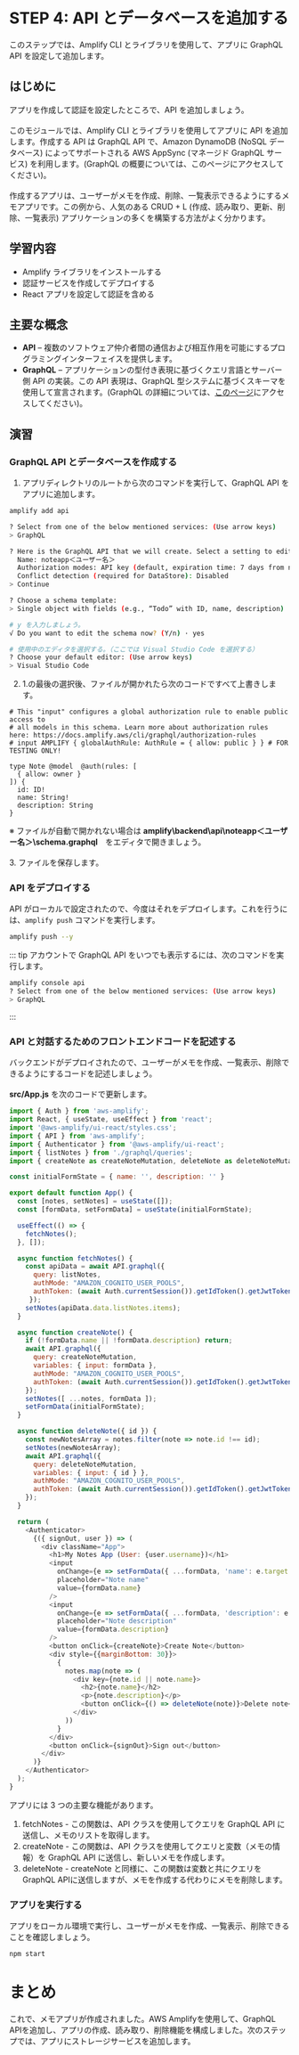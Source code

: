 # STEP 4: API とデータベースを追加する
このステップでは、Amplify CLI とライブラリを使用して、アプリに GraphQL API を設定して追加します。

## はじめに
アプリを作成して認証を設定したところで、API を追加しましょう。<br>
<br>
このモジュールでは、Amplify CLI とライブラリを使用してアプリに API を追加します。作成する API は GraphQL API で、Amazon DynamoDB (NoSQL データベース) によってサポートされる AWS AppSync (マネージド GraphQL サービス) を利用します。(GraphQL の概要については、このページにアクセスしてください)。<br>
<br>
作成するアプリは、ユーザーがメモを作成、削除、一覧表示できるようにするメモアプリです。この例から、人気のある CRUD + L (作成、読み取り、更新、削除、一覧表示) アプリケーションの多くを構築する方法がよく分かります。

## 学習内容
 * Amplify ライブラリをインストールする
 * 認証サービスを作成してデプロイする
 * React アプリを設定して認証を含める

## 主要な概念
* **API** – 複数のソフトウェア仲介者間の通信および相互作用を可能にするプログラミングインターフェイスを提供します。
* **GraphQL** – アプリケーションの型付き表現に基づくクエリ言語とサーバー側 API の実装。この API 表現は、GraphQL 型システムに基づくスキーマを使用して宣言されます。(GraphQL の詳細については、[このページ](https://graphql.org/learn/)にアクセスしてください)。

## 演習
### GraphQL API とデータベースを作成する
1. アプリディレクトリのルートから次のコマンドを実行して、GraphQL API をアプリに追加します。
```bash
amplify add api

? Select from one of the below mentioned services: (Use arrow keys)
> GraphQL

? Here is the GraphQL API that we will create. Select a setting to edit or continue
  Name: noteapp＜ユーザー名＞
  Authorization modes: API key (default, expiration time: 7 days from now)
  Conflict detection (required for DataStore): Disabled
> Continue

? Choose a schema template:
> Single object with fields (e.g., “Todo” with ID, name, description)

# y を入力しましょう。
√ Do you want to edit the schema now? (Y/n) · yes

# 使用中のエディタを選択する。（ここでは Visual Studio Code を選択する）
? Choose your default editor: (Use arrow keys)
> Visual Studio Code
```
2. 1.の最後の選択後、ファイルが開かれたら次のコードですべて上書きします。
```
# This "input" configures a global authorization rule to enable public access to
# all models in this schema. Learn more about authorization rules here: https://docs.amplify.aws/cli/graphql/authorization-rules
# input AMPLIFY { globalAuthRule: AuthRule = { allow: public } } # FOR TESTING ONLY!

type Note @model  @auth(rules: [
  { allow: owner }
]) {
  id: ID!
  name: String!
  description: String
}

```
※ ファイルが自動で開かれない場合は **amplify\backend\api\noteapp＜ユーザー名＞\schema.graphql**　をエディタで開きましょう。<br>
<br>
3. ファイルを保存します。

### API をデプロイする
API がローカルで設定されたので、今度はそれをデプロイします。これを行うには、`amplify push` コマンドを実行します。
```bash
amplify push --y
```

::: tip
アカウントで GraphQL API をいつでも表示するには、次のコマンドを実行します。
```bash
amplify console api
? Select from one of the below mentioned services: (Use arrow keys)
> GraphQL
```
:::
### API と対話するためのフロントエンドコードを記述する
バックエンドがデプロイされたので、ユーザーがメモを作成、一覧表示、削除できるようにするコードを記述しましょう。<br>
<br>
**src/App.js** を次のコードで更新します。
```javascript
import { Auth } from 'aws-amplify';
import React, { useState, useEffect } from 'react';
import '@aws-amplify/ui-react/styles.css';
import { API } from 'aws-amplify';
import { Authenticator } from '@aws-amplify/ui-react';
import { listNotes } from './graphql/queries';
import { createNote as createNoteMutation, deleteNote as deleteNoteMutation } from './graphql/mutations';

const initialFormState = { name: '', description: '' }

export default function App() {
  const [notes, setNotes] = useState([]);
  const [formData, setFormData] = useState(initialFormState);

  useEffect(() => {
    fetchNotes();
  }, []);

  async function fetchNotes() {
    const apiData = await API.graphql({ 
      query: listNotes,
      authMode: "AMAZON_COGNITO_USER_POOLS",
      authToken: (await Auth.currentSession()).getIdToken().getJwtToken()
     });
    setNotes(apiData.data.listNotes.items);
  }

  async function createNote() {
    if (!formData.name || !formData.description) return;
    await API.graphql({ 
      query: createNoteMutation,
      variables: { input: formData },
      authMode: "AMAZON_COGNITO_USER_POOLS",
      authToken: (await Auth.currentSession()).getIdToken().getJwtToken() 
    });
    setNotes([ ...notes, formData ]);
    setFormData(initialFormState);
  }

  async function deleteNote({ id }) {
    const newNotesArray = notes.filter(note => note.id !== id);
    setNotes(newNotesArray);
    await API.graphql({
      query: deleteNoteMutation,
      variables: { input: { id } },
      authMode: "AMAZON_COGNITO_USER_POOLS",
      authToken: (await Auth.currentSession()).getIdToken().getJwtToken() 
    });
  }

  return (
    <Authenticator>
      {({ signOut, user }) => (
        <div className="App">
          <h1>My Notes App (User: {user.username})</h1>
          <input
            onChange={e => setFormData({ ...formData, 'name': e.target.value})}
            placeholder="Note name"
            value={formData.name}
          />
          <input
            onChange={e => setFormData({ ...formData, 'description': e.target.value})}
            placeholder="Note description"
            value={formData.description}
          />
          <button onClick={createNote}>Create Note</button>
          <div style={{marginBottom: 30}}>
            {
              notes.map(note => (
                <div key={note.id || note.name}>
                  <h2>{note.name}</h2>
                  <p>{note.description}</p>
                  <button onClick={() => deleteNote(note)}>Delete note</button>
                </div>
              ))
            }
          </div>
          <button onClick={signOut}>Sign out</button>
        </div>
      )}
    </Authenticator>
  );
}
```
アプリには 3 つの主要な機能があります。

1. fetchNotes - この関数は、API クラスを使用してクエリを GraphQL API に送信し、メモのリストを取得します。
2. createNote - この関数は、API クラスを使用してクエリと変数（メモの情報）を GraphQL API に送信し、新しいメモを作成します。
3. deleteNote - createNote と同様に、この関数は変数と共にクエリを GraphQL APIに送信しますが、メモを作成する代わりにメモを削除します。


### アプリを実行する
アプリをローカル環境で実行し、ユーザーがメモを作成、一覧表示、削除できることを確認しましょう。
```bash
npm start
```

# まとめ
これで、メモアプリが作成されました。AWS Amplifyを使用して、GraphQL APIを追加し、アプリの作成、読み取り、削除機能を構成しました。次のステップでは、アプリにストレージサービスを追加します。
